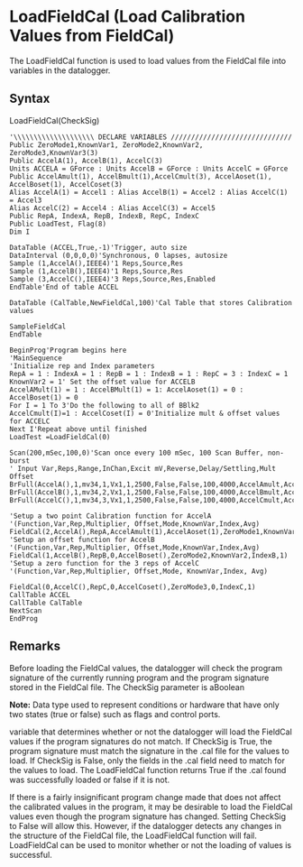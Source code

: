 # LoadFieldCal (Load Calibration Values from FieldCal)

The LoadFieldCal function is used to load values from the FieldCal file into variables in the datalogger.

## Syntax

LoadFieldCal(CheckSig)

```
'\\\\\\\\\\\\\\\\\\\\ DECLARE VARIABLES //////////////////////////////
Public ZeroMode1,KnownVar1, ZeroMode2,KnownVar2, ZeroMode3,KnownVar3(3)
Public AccelA(1), AccelB(1), AccelC(3)
Units ACCELA = GForce : Units AccelB = GForce : Units AccelC = GForce
Public AccelAmult(1), AccelBmult(1),AccelCmult(3), AccelAoset(1), AccelBoset(1), AccelCoset(3)
Alias AccelA(1) = Accel1 : Alias AccelB(1) = Accel2 : Alias AccelC(1) = Accel3
Alias AccelC(2) = Accel4 : Alias AccelC(3) = Accel5
Public RepA, IndexA, RepB, IndexB, RepC, IndexC
Public LoadTest, Flag(8)
Dim I

DataTable (ACCEL,True,-1)'Trigger, auto size
DataInterval (0,0,0,0)'Synchronous, 0 lapses, autosize
Sample (1,AccelA(),IEEE4)'1 Reps,Source,Res
Sample (1,AccelB(),IEEE4)'1 Reps,Source,Res
Sample (3,AccelC(),IEEE4)'3 Reps,Source,Res,Enabled
EndTable'End of table ACCEL

DataTable (CalTable,NewFieldCal,100)'Cal Table that stores Calibration values

SampleFieldCal
EndTable

BeginProg'Program begins here
'MainSequence
'Initialize rep and Index parameters
RepA = 1 : IndexA = 1 : RepB = 1 : IndexB = 1 : RepC = 3 : IndexC = 1
KnownVar2 = 1' Set the offset value for ACCELB
AccelAMult(1) = 1 : AccelBMult(1) = 1: AccelAoset(1) = 0 : AccelBoset(1) = 0
For I = 1 To 3'Do the following to all of BBlk2
AccelCmult(I)=1 : AccelCoset(I) = 0'Initialize mult & offset values for ACCELC
Next I'Repeat above until finished
LoadTest =LoadFieldCal(0)

Scan(200,mSec,100,0)'Scan once every 100 mSec, 100 Scan Buffer, non-burst
' Input Var,Reps,Range,InChan,Excit mV,Reverse,Delay/Settling,Mult Offset
BrFull(AccelA(),1,mv34,1,Vx1,1,2500,False,False,100,4000,AccelAmult,AccelAoset())
BrFull(AccelB(),1,mv34,2,Vx1,1,2500,False,False,100,4000,AccelBmult,AccelBoset())
BrFull(AccelC(),1,mv34,3,Vx1,1,2500,False,False,100,4000,AccelCmult,AccelCoset())

'Setup a two point Calibration function for AccelA
'(Function,Var,Rep,Multiplier, Offset,Mode,KnownVar,Index,Avg)
FieldCal(2,AccelA(),RepA,AccelAmult(1),AccelAoset(1),ZeroMode1,KnownVar1,IndexA,1)
'Setup an offset function for AccelB
'(Function,Var,Rep,Multiplier, Offset,Mode,KnownVar,Index,Avg)
FieldCal(1,AccelB(),RepB,0,AccelBoset(),ZeroMode2,KnownVar2,IndexB,1)
'Setup a zero function for the 3 reps of AccelC
'(Function,Var,Rep,Multiplier, Offset,Mode, KnownVar,Index, Avg)

FieldCal(0,AccelC(),RepC,0,AccelCoset(),ZeroMode3,0,IndexC,1)
CallTable ACCEL
CallTable CalTable
NextScan
EndProg
```

## Remarks

Before loading the FieldCal values, the datalogger will check the program signature of the currently running program and the program signature stored in the FieldCal file. The CheckSig parameter is aBoolean

**Note:** Data type used to represent conditions or hardware that have only two states (true or false) such as flags and control ports.

variable that determines whether or not the datalogger will load the FieldCal values if the program signatures do not match. If CheckSig is True, the program signature must match the signature in the .cal file for the values to load. If CheckSig is False, only the fields in the .cal field need to match for the values to load. The LoadFieldCal function returns True if the .cal found was successfully loaded or false if it is not.

If there is a fairly insignificant program change made that does not affect the calibrated values in the program, it may be desirable to load the FieldCal values even though the program signature has changed. Setting CheckSig to False will allow this. However, if the datalogger detects any changes in the structure of the FieldCal file, the LoadFieldCal function will fail. LoadFieldCal can be used to monitor whether or not the loading of values is successful.
